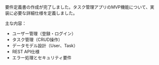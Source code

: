 要件定義書の作成が完了しました。タスク管理アプリのMVP機能について、実装に必要な詳細仕様を定義しました。

主な内容：
- ユーザー管理（登録・ログイン）
- タスク管理（CRUD操作）
- データモデル設計（User、Task）
- REST API仕様
- エラー処理とセキュリティ要件
